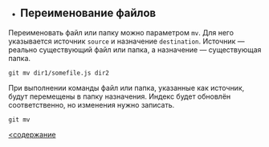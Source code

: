 * ## Переименование файлов

Переименовать файл или папку можно параметром `mv`. Для него указывается источник `source` и назначение `destination`. Источник — реально существующий файл или папка, а назначение — существующая папка.

`git mv dir1/somefile.js dir2`

При выполнении команды файл или папка, указанные как источник, будут перемещены в папку назначения. Индекс будет обновлён соответственно, но изменения нужно записать.

```
git mv
``` 
[<содержание](/radme.md)